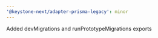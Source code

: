 ```yaml
---
'@keystone-next/adapter-prisma-legacy': minor
---
```


Added devMigrations and runPrototypeMigrations exports
